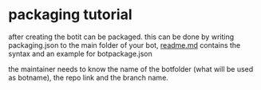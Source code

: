 # packaging tutorial

after creating the botit can be packaged. this can be done by writing packaging.json to the main folder of your bot, [readme.md](https://github.com/ard1998/RLBot-repos/blob/master/README.md) contains the syntax and an example for botpackage.json

the maintainer needs to know the name of the botfolder (what will be used as botname), the repo link and the branch name.

